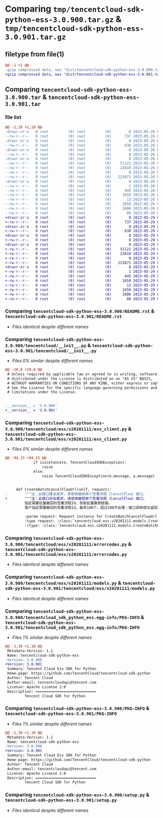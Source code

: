 # Comparing `tmp/tencentcloud-sdk-python-ess-3.0.900.tar.gz` & `tmp/tencentcloud-sdk-python-ess-3.0.901.tar.gz`

## filetype from file(1)

```diff
@@ -1 +1 @@
-gzip compressed data, was "dist/tencentcloud-sdk-python-ess-3.0.900.tar", last modified: Fri May 26 02:18:37 2023, max compression
+gzip compressed data, was "dist/tencentcloud-sdk-python-ess-3.0.901.tar", last modified: Mon May 29 02:27:39 2023, max compression
```

## Comparing `tencentcloud-sdk-python-ess-3.0.900.tar` & `tencentcloud-sdk-python-ess-3.0.901.tar`

### file list

```diff
@@ -1,19 +1,19 @@
-drwxr-xr-x   0 root         (0) root         (0)        0 2023-05-26 02:18:37.000000 tencentcloud-sdk-python-ess-3.0.900/
--rw-r--r--   0 root         (0) root         (0)      737 2023-05-26 02:18:37.000000 tencentcloud-sdk-python-ess-3.0.900/README.rst
-drwxr-xr-x   0 root         (0) root         (0)        0 2023-05-26 02:18:37.000000 tencentcloud-sdk-python-ess-3.0.900/tencentcloud/
--rw-r--r--   0 root         (0) root         (0)      630 2023-05-26 02:18:37.000000 tencentcloud-sdk-python-ess-3.0.900/tencentcloud/__init__.py
-drwxr-xr-x   0 root         (0) root         (0)        0 2023-05-26 02:18:37.000000 tencentcloud-sdk-python-ess-3.0.900/tencentcloud/ess/
--rw-r--r--   0 root         (0) root         (0)        0 2023-05-26 02:18:37.000000 tencentcloud-sdk-python-ess-3.0.900/tencentcloud/ess/__init__.py
-drwxr-xr-x   0 root         (0) root         (0)        0 2023-05-26 02:18:37.000000 tencentcloud-sdk-python-ess-3.0.900/tencentcloud/ess/v20201111/
--rw-r--r--   0 root         (0) root         (0)    51121 2023-05-26 02:18:37.000000 tencentcloud-sdk-python-ess-3.0.900/tencentcloud/ess/v20201111/ess_client.py
--rw-r--r--   0 root         (0) root         (0)    23810 2023-05-26 02:18:37.000000 tencentcloud-sdk-python-ess-3.0.900/tencentcloud/ess/v20201111/errorcodes.py
--rw-r--r--   0 root         (0) root         (0)        0 2023-05-26 02:18:37.000000 tencentcloud-sdk-python-ess-3.0.900/tencentcloud/ess/v20201111/__init__.py
--rw-r--r--   0 root         (0) root         (0)   223871 2023-05-26 02:18:37.000000 tencentcloud-sdk-python-ess-3.0.900/tencentcloud/ess/v20201111/models.py
-drwxr-xr-x   0 root         (0) root         (0)        0 2023-05-26 02:18:37.000000 tencentcloud-sdk-python-ess-3.0.900/tencentcloud_sdk_python_ess.egg-info/
--rw-r--r--   0 root         (0) root         (0)        1 2023-05-26 02:18:37.000000 tencentcloud-sdk-python-ess-3.0.900/tencentcloud_sdk_python_ess.egg-info/dependency_links.txt
--rw-r--r--   0 root         (0) root         (0)      445 2023-05-26 02:18:37.000000 tencentcloud-sdk-python-ess-3.0.900/tencentcloud_sdk_python_ess.egg-info/SOURCES.txt
--rw-r--r--   0 root         (0) root         (0)     1659 2023-05-26 02:18:37.000000 tencentcloud-sdk-python-ess-3.0.900/tencentcloud_sdk_python_ess.egg-info/PKG-INFO
--rw-r--r--   0 root         (0) root         (0)       13 2023-05-26 02:18:37.000000 tencentcloud-sdk-python-ess-3.0.900/tencentcloud_sdk_python_ess.egg-info/top_level.txt
--rw-r--r--   0 root         (0) root         (0)     1659 2023-05-26 02:18:37.000000 tencentcloud-sdk-python-ess-3.0.900/PKG-INFO
--rw-r--r--   0 root         (0) root         (0)     1006 2023-05-26 02:18:37.000000 tencentcloud-sdk-python-ess-3.0.900/setup.py
--rw-r--r--   0 root         (0) root         (0)       88 2023-05-26 02:18:37.000000 tencentcloud-sdk-python-ess-3.0.900/setup.cfg
+drwxr-xr-x   0 root         (0) root         (0)        0 2023-05-29 02:27:39.000000 tencentcloud-sdk-python-ess-3.0.901/
+-rw-r--r--   0 root         (0) root         (0)      737 2023-05-29 02:27:39.000000 tencentcloud-sdk-python-ess-3.0.901/README.rst
+drwxr-xr-x   0 root         (0) root         (0)        0 2023-05-29 02:27:39.000000 tencentcloud-sdk-python-ess-3.0.901/tencentcloud/
+-rw-r--r--   0 root         (0) root         (0)      630 2023-05-29 02:27:39.000000 tencentcloud-sdk-python-ess-3.0.901/tencentcloud/__init__.py
+drwxr-xr-x   0 root         (0) root         (0)        0 2023-05-29 02:27:39.000000 tencentcloud-sdk-python-ess-3.0.901/tencentcloud/ess/
+-rw-r--r--   0 root         (0) root         (0)        0 2023-05-29 02:27:39.000000 tencentcloud-sdk-python-ess-3.0.901/tencentcloud/ess/__init__.py
+drwxr-xr-x   0 root         (0) root         (0)        0 2023-05-29 02:27:39.000000 tencentcloud-sdk-python-ess-3.0.901/tencentcloud/ess/v20201111/
+-rw-r--r--   0 root         (0) root         (0)    51121 2023-05-29 02:27:39.000000 tencentcloud-sdk-python-ess-3.0.901/tencentcloud/ess/v20201111/ess_client.py
+-rw-r--r--   0 root         (0) root         (0)    23810 2023-05-29 02:27:39.000000 tencentcloud-sdk-python-ess-3.0.901/tencentcloud/ess/v20201111/errorcodes.py
+-rw-r--r--   0 root         (0) root         (0)        0 2023-05-29 02:27:39.000000 tencentcloud-sdk-python-ess-3.0.901/tencentcloud/ess/v20201111/__init__.py
+-rw-r--r--   0 root         (0) root         (0)   223871 2023-05-29 02:27:39.000000 tencentcloud-sdk-python-ess-3.0.901/tencentcloud/ess/v20201111/models.py
+drwxr-xr-x   0 root         (0) root         (0)        0 2023-05-29 02:27:39.000000 tencentcloud-sdk-python-ess-3.0.901/tencentcloud_sdk_python_ess.egg-info/
+-rw-r--r--   0 root         (0) root         (0)        1 2023-05-29 02:27:39.000000 tencentcloud-sdk-python-ess-3.0.901/tencentcloud_sdk_python_ess.egg-info/dependency_links.txt
+-rw-r--r--   0 root         (0) root         (0)      445 2023-05-29 02:27:39.000000 tencentcloud-sdk-python-ess-3.0.901/tencentcloud_sdk_python_ess.egg-info/SOURCES.txt
+-rw-r--r--   0 root         (0) root         (0)     1659 2023-05-29 02:27:39.000000 tencentcloud-sdk-python-ess-3.0.901/tencentcloud_sdk_python_ess.egg-info/PKG-INFO
+-rw-r--r--   0 root         (0) root         (0)       13 2023-05-29 02:27:39.000000 tencentcloud-sdk-python-ess-3.0.901/tencentcloud_sdk_python_ess.egg-info/top_level.txt
+-rw-r--r--   0 root         (0) root         (0)     1659 2023-05-29 02:27:39.000000 tencentcloud-sdk-python-ess-3.0.901/PKG-INFO
+-rw-r--r--   0 root         (0) root         (0)     1006 2023-05-29 02:27:39.000000 tencentcloud-sdk-python-ess-3.0.901/setup.py
+-rw-r--r--   0 root         (0) root         (0)       88 2023-05-29 02:27:39.000000 tencentcloud-sdk-python-ess-3.0.901/setup.cfg
```

### Comparing `tencentcloud-sdk-python-ess-3.0.900/README.rst` & `tencentcloud-sdk-python-ess-3.0.901/README.rst`

 * *Files identical despite different names*

### Comparing `tencentcloud-sdk-python-ess-3.0.900/tencentcloud/__init__.py` & `tencentcloud-sdk-python-ess-3.0.901/tencentcloud/__init__.py`

 * *Files 0% similar despite different names*

```diff
@@ -10,8 +10,8 @@
 # Unless required by applicable law or agreed to in writing, software
 # distributed under the License is distributed on an "AS IS" BASIS,
 # WITHOUT WARRANTIES OR CONDITIONS OF ANY KIND, either express or implied.
 # See the License for the specific language governing permissions and
 # limitations under the License.
 
 
-__version__ = '3.0.900'
+__version__ = '3.0.901'
```

### Comparing `tencentcloud-sdk-python-ess-3.0.900/tencentcloud/ess/v20201111/ess_client.py` & `tencentcloud-sdk-python-ess-3.0.901/tencentcloud/ess/v20201111/ess_client.py`

 * *Files 0% similar despite different names*

```diff
@@ -94,15 +94,15 @@
             if isinstance(e, TencentCloudSDKException):
                 raise
             else:
                 raise TencentCloudSDKException(e.message, e.message)
 
 
     def CreateBatchCancelFlowUrl(self, request):
-        """注：此接口建会废弃，请使用撤销单个签署流程（CancelFlow）接口。
+        """注：此接口将会废弃，请使用撤销单个签署流程（CancelFlow）接口。
         指定需要批量撤回的签署流程Id，获取批量撤销链接。
         客户指定需要撤回的签署流程Id，最多100个，超过100不处理；接口调用成功返回批量撤回合同的链接，通过链接跳转到电子签小程序完成批量撤回。
 
         :param request: Request instance for CreateBatchCancelFlowUrl.
         :type request: :class:`tencentcloud.ess.v20201111.models.CreateBatchCancelFlowUrlRequest`
         :rtype: :class:`tencentcloud.ess.v20201111.models.CreateBatchCancelFlowUrlResponse`
```

### Comparing `tencentcloud-sdk-python-ess-3.0.900/tencentcloud/ess/v20201111/errorcodes.py` & `tencentcloud-sdk-python-ess-3.0.901/tencentcloud/ess/v20201111/errorcodes.py`

 * *Files identical despite different names*

### Comparing `tencentcloud-sdk-python-ess-3.0.900/tencentcloud/ess/v20201111/models.py` & `tencentcloud-sdk-python-ess-3.0.901/tencentcloud/ess/v20201111/models.py`

 * *Files identical despite different names*

### Comparing `tencentcloud-sdk-python-ess-3.0.900/tencentcloud_sdk_python_ess.egg-info/PKG-INFO` & `tencentcloud-sdk-python-ess-3.0.901/tencentcloud_sdk_python_ess.egg-info/PKG-INFO`

 * *Files 1% similar despite different names*

```diff
@@ -1,10 +1,10 @@
 Metadata-Version: 1.1
 Name: tencentcloud-sdk-python-ess
-Version: 3.0.900
+Version: 3.0.901
 Summary: Tencent Cloud Ess SDK for Python
 Home-page: https://github.com/TencentCloud/tencentcloud-sdk-python
 Author: Tencent Cloud
 Author-email: tencentcloudapi@tencent.com
 License: Apache License 2.0
 Description: ============================
         Tencent Cloud SDK for Python
```

### Comparing `tencentcloud-sdk-python-ess-3.0.900/PKG-INFO` & `tencentcloud-sdk-python-ess-3.0.901/PKG-INFO`

 * *Files 1% similar despite different names*

```diff
@@ -1,10 +1,10 @@
 Metadata-Version: 1.1
 Name: tencentcloud-sdk-python-ess
-Version: 3.0.900
+Version: 3.0.901
 Summary: Tencent Cloud Ess SDK for Python
 Home-page: https://github.com/TencentCloud/tencentcloud-sdk-python
 Author: Tencent Cloud
 Author-email: tencentcloudapi@tencent.com
 License: Apache License 2.0
 Description: ============================
         Tencent Cloud SDK for Python
```

### Comparing `tencentcloud-sdk-python-ess-3.0.900/setup.py` & `tencentcloud-sdk-python-ess-3.0.901/setup.py`

 * *Files identical despite different names*

